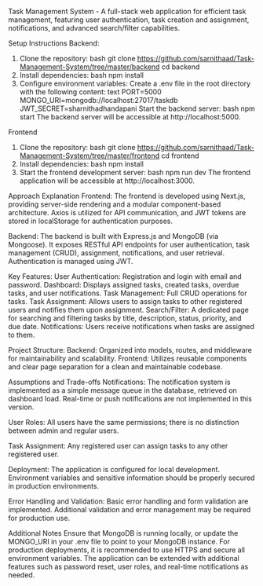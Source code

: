 Task Management System - A full-stack web application for efficient task management, featuring user authentication, task creation and assignment, notifications, and advanced search/filter capabilities.

Setup Instructions
Backend:
1. Clone the repository:
  bash
  git clone https://github.com/sarnithaad/Task-Management-System/tree/master/backend
  cd backend
2. Install dependencies:
  bash
  npm install
3. Configure environment variables:
  Create a .env file in the root directory with the following content:
    text
    PORT=5000
    MONGO_URI=mongodb://localhost:27017/taskdb
    JWT_SECRET=sharnithadhandapani
  Start the backend server:
    bash
    npm start
  The backend server will be accessible at http://localhost:5000.

Frontend
1. Clone the repository:
  bash
  git clone https://github.com/sarnithaad/Task-Management-System/tree/master/frontend
  cd frontend
2. Install dependencies:
  bash
  npm install
3. Start the frontend development server:
  bash
  npm run dev
  The frontend application will be accessible at http://localhost:3000.

Approach Explanation
Frontend:
  The frontend is developed using Next.js, providing server-side rendering and a modular component-based architecture. Axios is utilized for API communication, and JWT tokens are stored in localStorage for authentication purposes.

Backend:
  The backend is built with Express.js and MongoDB (via Mongoose). It exposes RESTful API endpoints for user authentication, task management (CRUD), assignment, notifications, and user retrieval. Authentication is managed using JWT.

Key Features:
  User Authentication: Registration and login with email and password.
  Dashboard: Displays assigned tasks, created tasks, overdue tasks, and user notifications.
  Task Management: Full CRUD operations for tasks.
  Task Assignment: Allows users to assign tasks to other registered users and notifies them upon assignment.
  Search/Filter: A dedicated page for searching and filtering tasks by title, description, status, priority, and due date.
  Notifications: Users receive notifications when tasks are assigned to them.

Project Structure:
  Backend: Organized into models, routes, and middleware for maintainability and scalability.
  Frontend: Utilizes reusable components and clear page separation for a clean and maintainable codebase.

Assumptions and Trade-offs
  Notifications:
  The notification system is implemented as a simple message queue in the database, retrieved on dashboard load. Real-time or push notifications are not implemented in this version.
  
  User Roles:
  All users have the same permissions; there is no distinction between admin and regular users.
  
  Task Assignment:
  Any registered user can assign tasks to any other registered user.
    
  Deployment:
  The application is configured for local development. Environment variables and sensitive information should be properly secured in production environments.
  
  Error Handling and Validation:
  Basic error handling and form validation are implemented. Additional validation and error management may be required for production use.

Additional Notes
  Ensure that MongoDB is running locally, or update the MONGO_URI in your .env file to point to your MongoDB instance.
  For production deployments, it is recommended to use HTTPS and secure all environment variables.
  The application can be extended with additional features such as password reset, user roles, and real-time notifications as needed.
